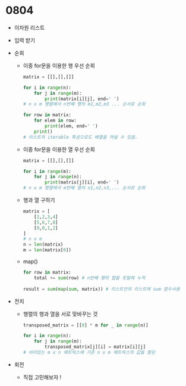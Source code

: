 # 0804

- 이차원 리스트

- 입력 받기

- 순회

  - 이중 for문을 이용한 행 우선 순회

    ```python
    matrix = [[],[],[]]
    
    for i in range(n):
        for j in range(m):
            print(matrix[i][j], end=' ')
    # n x m 행렬에서 n번째 행의 m1,m2,m3 ... 순서로 순회
    
    for row in matrix:
        for elem in row:
            print(elem, end=' ')
        print()
    # 리스트의 iterable 특성으로도 배열을 꺼낼 수 있음.	
    ```

  - 이중 for문을 이용한 열 우선 순회

    ```python
    matrix = [[],[],[]]
    
    for i in range(m):
        for j in range(n):
            print(matrix[j][i], end=' ')
    # n x m 행렬에서 m번째 열의 n1,n2,n3,... 순서로 순회
    ```

  - 행과 열 구하기

    ```python
    matrix = [
        [1,2,3,4]
        [5,6,7,8]
        [9,0,1,2]
    ]
    # n x m
    n = len(matrix)
    m = len(matrix[0])
    ```

  - map()

    ```python
    for row in matrix:
        total += sum(row) # n번째 행의 합을 토탈에 누적
        
    result = sum(map(sum, matrix)) # 리스트안의 리스트에 sum 함수사용
    
    ```

    

- 전치

  - 행렬의 행과 열을 서로 맞바꾸는 것

    ```python
    transposed_matrix = [[0] * m for _ in range(n)]
    
    for i in range(n):
        for j in range(m):
            transposed_matrix[j][i] = matrix[i][j]
    # 비어있는 m x n 매트릭스에 기존 n x m 매트릭스의 값을 할당
    ```

    

- 회전

  - 직접 고민해보자 !

